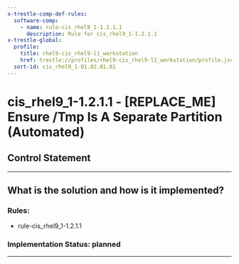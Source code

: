 ```yaml
---
x-trestle-comp-def-rules:
  software-comp:
    - name: rule-cis_rhel9_1-1.2.1.1
      description: Rule for cis_rhel9_1-1.2.1.1
x-trestle-global:
  profile:
    title: rhel9-cis_rhel9-l1_workstation
    href: trestle://profiles/rhel9-cis_rhel9-l1_workstation/profile.json
  sort-id: cis_rhel9_1-01.02.01.01
---
```


# cis_rhel9_1-1.2.1.1 - \[REPLACE_ME\] Ensure /Tmp Is A Separate Partition (Automated)

## Control Statement

______________________________________________________________________

## What is the solution and how is it implemented?

<!-- For implementation status enter one of: implemented, partial, planned, alternative, not-applicable -->

<!-- Note that the list of rules under ### Rules: is read-only and changes will not be captured after assembly to JSON -->

<!-- Add control implementation description here for control: cis_rhel9_1-1.2.1.1 -->

### Rules:

  - rule-cis_rhel9_1-1.2.1.1

### Implementation Status: planned

______________________________________________________________________
